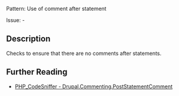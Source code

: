 Pattern: Use of comment after statement

Issue: -

## Description

Checks to ensure that there are no comments after statements.

## Further Reading

* [PHP_CodeSniffer - Drupal.Commenting.PostStatementComment](https://git.drupalcode.org/project/coder/-/tree/8.3.x/coder_sniffer/Drupal/Sniffs/Commenting/PostStatementCommentSniff.php)
